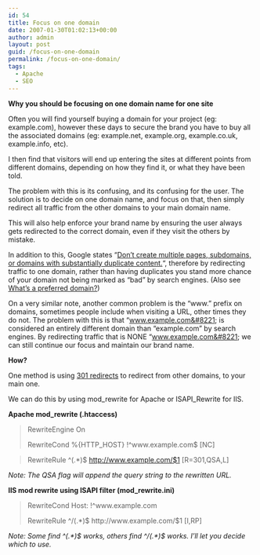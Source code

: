 ```yaml
---
id: 54
title: Focus on one domain
date: 2007-01-30T01:02:13+00:00
author: admin
layout: post
guid: /focus-on-one-domain
permalink: /focus-on-one-domain/
tags:
  - Apache
  - SEO
---
```

<p class="lead">
  <strong>Why you should be focusing on one domain name for one site</strong>
</p>

Often you will find yourself buying a domain for your project (eg: example.com), however these days to secure the brand you have to buy all the associated domains (eg: example.net, example.org, example.co.uk, example.info, etc).

I then find that visitors will end up entering the sites at different points from different domains, depending on how they find it, or what they have been told.

<!--more-->The problem with this is its confusing, and its confusing for the user. The solution is to decide on one domain name, and focus on that, then simply redirect all traffic from the other domains to your main domain name.

This will also help enforce your brand name by ensuring the user always gets redirected to the correct domain, even if they visit the others by mistake.

In addition to this, Google states &#8220;[Don&#8217;t create multiple pages, subdomains, or domains with substantially duplicate content.](http://www.google.com/support/webmasters/bin/answer.py?answer=35769)&#8220;, therefore by redirecting traffic to one domain, rather than having duplicates you stand more chance of your domain not being marked as &#8220;bad&#8221; by search engines. (Also see [What&#8217;s a preferred domain?](http://www.google.com/support/webmasters/bin/answer.py?answer=44231))

On a very similar note, another common problem is the &#8220;www.&#8221; prefix on domains, sometimes people include when visiting a URL, other times they do not. The problem with this is that &#8220;www.example.com&#8221; is considered an entirely different domain than &#8220;example.com&#8221; by search engines. By redirecting traffic that is NONE &#8220;www.example.com&#8221; we can still continue our focus and maintain our brand name.

**How?**

One method is using [301 redirects](http://www.google.com/support/webmasters/bin/answer.py?hl=en&answer=93633) to redirect from other domains, to your main one.

We can do this by using mod\_rewrite for Apache or ISAPI\_Rewrite for IIS.

**Apache mod_rewrite (.htaccess)**

> RewriteEngine On
> 
> RewriteCond %{HTTP_HOST} !^www\.example\.com$ [NC]
  
> RewriteRule ^(.*)$ http://www.example.com/$1 [R=301,QSA,L]

_Note: The QSA flag will append the query string to the rewritten URL._

**IIS mod rewrite using ISAPI filter (mod_rewrite.ini)**

> RewriteCond Host: !^www\.example\.com
> 
> RewriteRule ^/(.*)$ http://www\.example\.com/$1 [I,RP]

_Note: Some find ^(.\*)$ works, others find ^/(.\*)$ works. I&#8217;ll let you decide which to use._